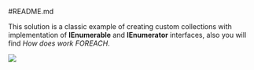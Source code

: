 #README.md

This solution is a classic example of creating custom collections with implementation of **IEnumerable** and **IEnumerator** interfaces,
also you will find *How does work FOREACH*.


<img src="https://cloud.githubusercontent.com/assets/24455176/22371805/a8f1a662-e4b2-11e6-9dce-a310141b0bc5.png"  />  
